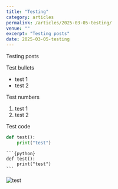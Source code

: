 ```yaml
---
title: "Testing"
category: articles
permalink: /articles/2025-03-05-testing/
venue: ""
excerpt: "Testing posts"
date: 2025-03-05-testing
---
```


Testing posts

Test bullets

- test 1
- test 2

Test numbers

1. test 1
2. test 2

Test code

```python
def test():
    print("test")
```

````
```{python}
def test():
    print("test")
```
````

![test](/images/3953273590_704e3899d5_m.jpg)

